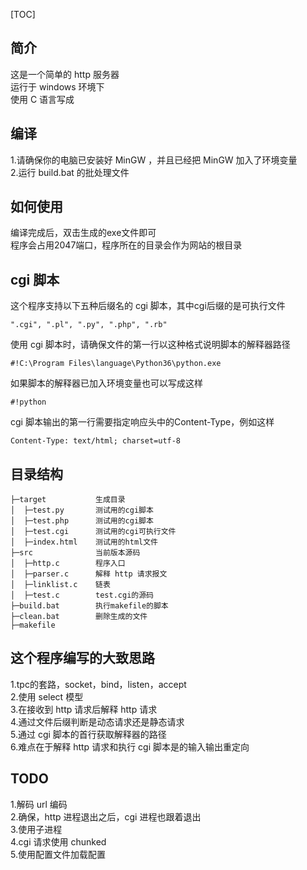 [TOC]

## 简介
这是一个简单的 http 服务器    
运行于 windows 环境下    
使用 C 语言写成    
## 编译
1.请确保你的电脑已安装好 MinGW ，并且已经把 MinGW 加入了环境变量    
2.运行 build.bat 的批处理文件    
## 如何使用
编译完成后，双击生成的exe文件即可    
程序会占用2047端口，程序所在的目录会作为网站的根目录
## cgi 脚本
这个程序支持以下五种后缀名的 cgi 脚本，其中cgi后缀的是可执行文件
```
".cgi", ".pl", ".py", ".php", ".rb"
```
使用 cgi 脚本时，请确保文件的第一行以这种格式说明脚本的解释器路径
```
#!C:\Program Files\language\Python36\python.exe
```
如果脚本的解释器已加入环境变量也可以写成这样
```
#!python
```
cgi 脚本输出的第一行需要指定响应头中的Content-Type，例如这样
```
Content-Type: text/html; charset=utf-8
```
## 目录结构
```
├─target           生成目录
│  ├─test.py       测试用的cgi脚本
│  ├─test.php      测试用的cgi脚本
│  ├─test.cgi      测试用的cgi可执行文件
│  ├─index.html    测试用的html文件
├─src              当前版本源码
│  ├─http.c        程序入口
│  ├─parser.c      解释 http 请求报文
│  ├─linklist.c    链表
│  ├─test.c        test.cgi的源码
├─build.bat        执行makefile的脚本
├─clean.bat        删除生成的文件
├─makefile
```
## 这个程序编写的大致思路
1.tpc的套路，socket，bind，listen，accept    
2.使用 select 模型    
3.在接收到 http 请求后解释 http 请求    
4.通过文件后缀判断是动态请求还是静态请求    
5.通过 cgi 脚本的首行获取解释器的路径    
6.难点在于解释 http 请求和执行 cgi 脚本是的输入输出重定向
## TODO
1.解码 url 编码    
2.确保，http 进程退出之后，cgi 进程也跟着退出    
3.使用子进程    
4.cgi 请求使用 chunked    
5.使用配置文件加载配置